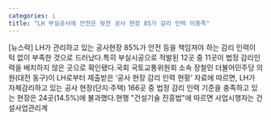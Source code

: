 ```yaml
---
categories: i
title: "LH 부실공사에 안전은 뒷전 공사 현장 85가 감리 인력 미충족"
---
```

[뉴스락] LH가 관리하고 있는 공사현장 85%가 안전 등을 책임져야 하는 감리 인력이 턱 없이 부족한 것으로 드러났다.특히 부실시공으로 적발된 12곳 중 11곳이 법정 감리인력을 배치하지 않은 곳으로 확인됐다.국회 국토교통위원회 소속 장철민 더불어민주당 의원(대전 동구)이 LH로부터 제출받은 ‘공사 현장 감리 인력 현황’ 자료에 따르면, LH가 자체감리하고 있는 공사 현장(단지·주택) 166곳 중 법정 감리 인력 기준을 충족하고 있는 현장은 24곳(14.5%)에 불과했다.현행 "건설기술 진흥법"에 따르면 사업시행자는 건설사업관리계